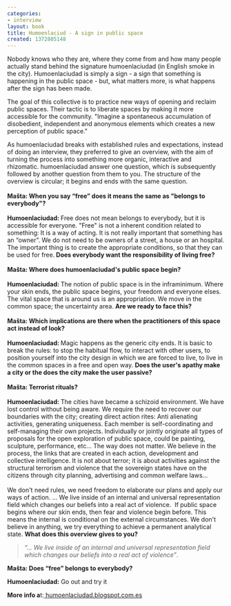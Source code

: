 ```yaml
---
categories:
- interview
layout: book
title: Humoenlaciud - A sign in public space
created: 1372805148
---
```

Nobody knows who they are, where they come from and how many people actually stand behind the signature humoenlaciudad (in English smoke in the city). Humoenlaciudad is simply a sign - a sign that something is happening in the public space - but, what matters more, is what happens after the sign has been made. <!--more-->

<p>The goal of this collective is to practice new ways of opening and reclaim public spaces. Their tactic is to liberate spaces by making it more accessible for the community. "Imagine a spontaneous accumulation of disobedient, independent and anonymous elements which creates a new perception of public space."</p>
<p>As humoenlaciudad breaks with established rules and expectations, instead of doing an interview, they preferred to give an overview, with the aim of turning the process into something more organic, interactive and rhizomatic. humoenlaciudad answer one question, which is subsequently followed by another question from them to you. The structure of the overview is circular; it begins and ends with the same question.<br>
	<br>
	<strong>Mašta: When you say “free” does it means the same as "belongs to everybody"?</strong><br>
	<br>
	<strong>Humoenlaciudad: </strong>Free does not mean belongs to everybody, but it is accessible for everyone. "Free" is not a inherent condition related to something: It is a way of acting. It is not really important that something has an “owner”. We do not need to be owners of a street, a house or an hospital. The important thing is to create the appropriate conditions, so that they can be used for free.<strong> </strong><strong>Does everybody want the responsibility of living free?</strong><br>
	<br>
	<strong>Mašta:</strong><strong> Where does humoenlaciudad's public space begin?</strong><br>
	<br>
	<strong>Humoenlaciudad: </strong>The notion of public space is in the inframinimum. Where your skin ends, the public space begins, your freedom and everyone elses. The vital space that is around us is an appropriation. We move in the common space; the uncertainty area. <strong>Are we ready to face this?</strong><br>
	<br>
	<strong>Mašta: </strong><strong>Which implications are there when the practitioners of this space act instead of look?</strong><br>
	<br>
	<strong>Humoenlaciudad: </strong>Magic happens as the generic city ends. It is basic to break the rules: to stop the habitual flow, to interact with other users, to position yourself into the city design in which we are forced to live, to live in the common spaces in a free and open way. <strong>Does the user's apathy make a city or the does the city make the user passive? </strong><br>
	<br>
	<strong>Mašta:</strong><strong> Terrorist rituals?</strong><br>
	<br>
	<strong>Humoenlaciudad: </strong>The cities have became a schizoid environment. We have lost control without being aware. We require the need to recover our boundaries with the city; creating direct action rites: Anti alienating activities, generating uniqueness. Each member is self-coordinating and self-managing their own projects. Individually or jointly originate all types of proposals for the open exploration of public space, could be painting, sculpture, performance, etc... The way does not matter. We believe in the process, the links that are created in each action, development and collective intelligence. It is not about terror; it is about activities against the structural terrorism and violence that the sovereign states have on the citizens through city planning, advertising and common welfare laws...<br>
	<br>
	We don't need rules, we need freedom to elaborate our plans and apply our ways of action. ... We live inside of an internal and universal representation field which changes our beliefs into a real act of violence.&nbsp; If public space begins where our skin ends, then fear and violence begin before. This means the internal is conditional on the external circumstances. We don't believe in anything, we try everything to achieve a permanent analytical state. <strong>What does this overview gives to you?</strong></p>
<blockquote>
	<p><em>“... We live inside of an internal and universal representation field which changes our beliefs into a real act of violence”</em>.</p>
</blockquote>
<p><strong>Mašta:</strong><strong> Does “free” belongs to everybody?</strong></p>
<p><strong>Humoenlaciudad:</strong> Go out and try it</p>
<p><strong>More info a</strong>t:<a href="http://humoenlaciudad.blogspot.com.es/"> humoenlaciudad.blogspot.com.es</a></p>
